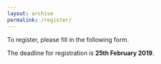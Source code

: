 ```yaml
---
layout: archive
permalink: /register/
---
```


To register, please fill in the following form.

The deadline for registration is **25th February 2019**. 
